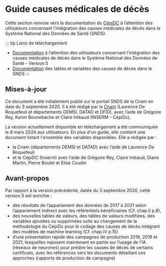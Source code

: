 # Guide causes médicales de décès
<!-- SPDX-License-Identifier: MPL-2.0 -->

Cette section renvoie vers la documentation du [CépiDC](../../../glossaire/CepiDC.md) à l’attention des utilisateurs concernant l’intégration des causes médicales de décès dans le Système National des Données de Santé (SNDS).

::: tip Liens de téléchargement
* [Documentation](/files/Cnam/CepiDC/202403_Documentation_utilisateurs_causes_de_deces_dans_SNDS_V5_F.pdf) à l’attention des utilisateurs concernant
 l’intégration des causes médicales de décès dans le Système National des Données de Santé - Version 5
* [Documentation](/files/Cnam/CepiDC/202403_V0_documentation_variables_CepiDc_SNDS_F.xlsx) des tables et variables des causes de décès dans le SNDS
:::

## Mises-à-jour

Ce document a été initialement publié sur le portail SNDS de la Cnam en date du 3 septembre 2020.
Il a été rédigé par la [Cnam](../../../glossaire/Cnam.md) (Laurence De Roquefeuil et départements DEMSI, DATAD et DFID), avec l’aide de Grégoire Rey, Karim Bounebache et Claire Imbaud (INSERM – CépiDc).

La version actuellement disponible en téléchargement a été communiquée le 8 mars 2024 aux utilisateurs. En plus d'un guide, elle contient une document listant l'ensemble des variables disponibles.
Elle a rédigée par :
* la Cnam (départements DEMSI et DATAD) avec l’aide de Laurence De Roquefeuil
* et le CépiDC (Inserm) avec l’aide de Grégoire Rey, Claire Imbaud, Diane Martin, Pierre Boulet et Elise Coudin

## Avant-propos

Par rapport à la version précédente, datée du 3 septembre 2020, cette version 5 est enrichie :  
* des résultats de l’appariement des données de 2017 à 2021 selon l’appariement indirect avec les référentiels bénéficiaires (Cf. chap.II p.8), 
* des nouvelles tables de valeurs, des tables de valeurs modifiées, des variables ajoutées ou supprimées suite au changement de la méthodologie du CépiDc pour le codage des causes de décès intégrant des modèles de machine learning (Cf. chap.IV p.15) 
* d’une présentation rapide des campagnes de production 2018, 2019 et 2021, lesquelles reposent maintenant en partie sur l’usage de l’IA (réseaux de neurones) pour prédire les causes de décès de certains certificats, avec  les références vers les documents détaillant ces approches (rapports de production de campagne)